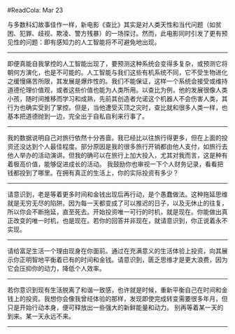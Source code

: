 #ReadCola: Mar 23

与多数科幻故事佳作一样，新电影《查比》其实是对人类天性和当代问题（如贫困、犯罪、歧视、欺凌、警方残暴）的一场探讨。然而，此电影同时引发了更有预见性的问题：即有感知力的人工智能将不可避免地出现。

---

即便真能自我掌控的人工智能出现了，要预测这种系统会变得多复杂，或预测它将朝何方演化，也是不可能的。人工智能与我们这些有机系统不同，它不受生物进化之缓慢痛苦所限，其发展是爆炸性的。我们不能保证，这样一个系统会接受或维持道德伦理价值观，或者这些价值也能为人类所用。以查比为例，他的发展很像人类小孩，随时间推移而学习和成熟，先前其创造者允诺这个机器人不会伤害人类，其行为也确实受到了掌控。但是，当他遭受灭顶之灾时，查比就和很多人类一样，也基本把道德抛到一边，完全出于自私自利来行事了。

---

我的数据说明自己对旅行依然十分吝啬。我已经比以往旅行得更多，但在上面的投资还没达到个人最佳程度。部分原因是我的很多旅行开销都由他人支付，如旅行去他人举办的活动演讲。但我的确可以在旅行上加大投入，尤其对我而言，这是种有着极高价值，能够促进成长的活动。 我鼓励你也审视一下个人财务记录，看看把钱都投到了哪里。在拥有真正的生活上，你的实际投资有多少？

---

请意识到，老是等着更多时间和金钱出现后再行动，是个愚蠢做法。这种拖延思维就是无穷无尽的陷阱。因为每一天都变成了可以推迟的日子，以及无休止的往复，所以你会不断拖延，直至死去。开始投资唯一可行的时机，就是现在。你能做出真正改变的唯一时机，也是现在。若你的回答并非现在，就请意识到，你正说着永不实现。

---

请给富足生活一个理由现身在你面前。通过在充满意义的生活体验上投资，向其展示你正明智地平衡着已有的时间和金钱。请意识到，匮乏思维才是更大浪费，因为它会压抑你的动力，降低个人效率。

---

若你意识到现有生活脱离了和谐一致感，也许就是时候，重新平衡自己在时间和金钱上的投资。我想你会像我曾经体验的那样，发现即使完成转变需要很多年月，但只是开始行动本身，便可释放出一些强大的新鲜能量和动力。 别再等着某一天的到来。某一天永远不来。

---

